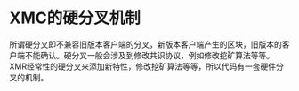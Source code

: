 # XMC的硬分叉机制

所谓硬分叉即不兼容旧版本客户端的分叉，新版本客户端产生的区块，旧版本的客户端不能确认。硬分叉一般会涉及到修改共识协议，例如修改挖矿算法等等。XMR经常性的硬分叉来添加新特性，修改挖矿算法等等，所以代码有一套硬件分叉的机制。

